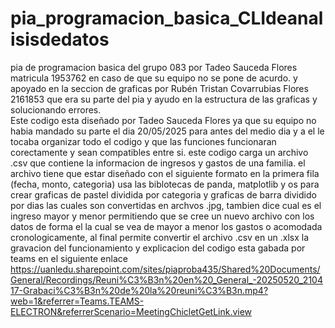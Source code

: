 # pia_programacion_basica_CLIdeanalisisdedatos
pia de programacion basica del grupo 083 por Tadeo Sauceda Flores matricula 1953762 en caso de que su equipo no se pone de acurdo. y apoyado en la seccion de graficas por Rubén Tristan Covarrubias Flores 2161853 que era su parte del pia y ayudo en la estructura de las graficas y solucionando errores.  
Este codigo esta diseñado por Tadeo Sauceda Flores ya que su equipo no habia mandado su parte el dia 20/05/2025 para antes del medio dia y a el le tocaba organizar todo el codigo y que las funciones funcionaran corectamente y sean compatibles entre si.
este codigo carga un archivo .csv que contiene la informacion de ingresos y gastos de una familia. el archivo tiene que estar diseñado con el siguiente formato en la primera fila (fecha, monto, categoria) 
usa las biblotecas de panda, matplotlib y os para crear graficas de pastel dividida por categoria y graficas de barra dividido por dias las cuales son convertidas en archvos .jpg, tambien dice cual es el ingreso mayor y menor permitiendo que se cree un nuevo archivo con los datos de forma el la cual se vea de mayor a menor los gastos o acomodada cronologicamente, al final permite convertir el archivo .csv en un .xlsx
la gravacion del funcionamiento y explicacion del codigo esta gabada por teams en el siguiente enlace 
https://uanledu.sharepoint.com/sites/piaproba435/Shared%20Documents/General/Recordings/Reuni%C3%B3n%20en%20_General_-20250520_210417-Grabaci%C3%B3n%20de%20la%20reuni%C3%B3n.mp4?web=1&referrer=Teams.TEAMS-ELECTRON&referrerScenario=MeetingChicletGetLink.view
